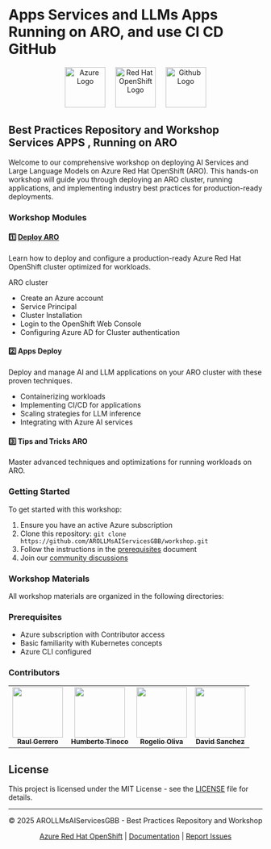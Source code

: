 # Apps Services and LLMs Apps Running on ARO, and use CI CD GitHub

<div align="center">
  <img src="https://avatars.githubusercontent.com/u/6844498?s=200&v=4" height="80" alt="Azure Logo">
  &nbsp;&nbsp;&nbsp;
  <img src="https://avatars.githubusercontent.com/u/792337?s=200&v=4" height="80" alt="Red Hat OpenShift Logo">
  &nbsp;&nbsp;&nbsp; 
  <img src="https://logodix.com/logo/64432.png" height="80" alt="Github Logo">
</div>

## Best Practices Repository and Workshop Services APPS , Running on ARO

Welcome to our comprehensive workshop on deploying AI Services and Large Language Models on Azure Red Hat OpenShift (ARO). This hands-on workshop will guide you through deploying an ARO cluster, running applications, and implementing industry best practices for production-ready deployments.

### Workshop Modules

#### 1️⃣ [Deploy ARO](Deploy%20ARO/README.md)

Learn how to deploy and configure a production-ready Azure Red Hat OpenShift cluster optimized for workloads.

ARO cluster 

- Create an Azure account
- Service Principal
- Cluster Installation
- Login to the OpenShift Web Console
- Configuring Azure AD for Cluster authentication


#### 2️⃣ Apps Deploy

Deploy and manage AI and LLM applications on your ARO cluster with these proven techniques.

- Containerizing workloads
- Implementing CI/CD for applications
- Scaling strategies for LLM inference
- Integrating with Azure AI services

#### 3️⃣ Tips and Tricks ARO

Master advanced techniques and optimizations for running workloads on ARO.


### Getting Started

To get started with this workshop:

1. Ensure you have an active Azure subscription
2. Clone this repository: `git clone https://github.com/AROLLMsAIServicesGBB/workshop.git`
3. Follow the instructions in the [prerequisites](./docs/prerequisites.md) document
4. Join our [community discussions](https://github.com/AROLLMsAIServicesGBB/workshop/discussions)

### Workshop Materials

All workshop materials are organized in the following directories:


### Prerequisites

- Azure subscription with Contributor access
- Basic familiarity with Kubernetes concepts
- Azure CLI configured

### Contributors

<table>
  <tr>
    <td align="center"><a href="https://github.com/jrwarriorgit"><img src="https://github.com/identicons/username1.png" width="100px;" alt=""/><br /><sub><b>Raul Gerrero</b></sub></a></td>
    <td align="center"><a href="https://github.com/tinocoh"><img src="https://github.com/identicons/username2.png" width="100px;" alt=""/><br /><sub><b>Humberto Tinoco</b></sub></a></td>
    <td align="center"><a href="https://github.com/RogerMicrosoftCode"><img src="https://github.com/identicons/username2.png" width="100px;" alt=""/><br /><sub><b>Rogelio Oliva</b></sub></a></td>
    <td align="center"><a href="https://github.com/dsanchezcr"><img src="https://github.com/identicons/username3.png" width="100px;" alt=""/><br /><sub><b>David Sanchez</b></sub></a></td>
  </tr>
</table>

## License

This project is licensed under the MIT License - see the [LICENSE](LICENSE) file for details.

---

<div align="center">
  <p>© 2025 AROLLMsAIServicesGBB - Best Practices Repository and Workshop</p>
  <p>
    <a href="https://azure.microsoft.com/en-us/services/openshift/">Azure Red Hat OpenShift</a> |
    <a href="https://learn.microsoft.com/en-us/azure/openshift/">Documentation</a> |
    <a href="https://github.com/AROLLMsAIServicesGBB/workshop/issues">Report Issues</a>
  </p>
</div>

